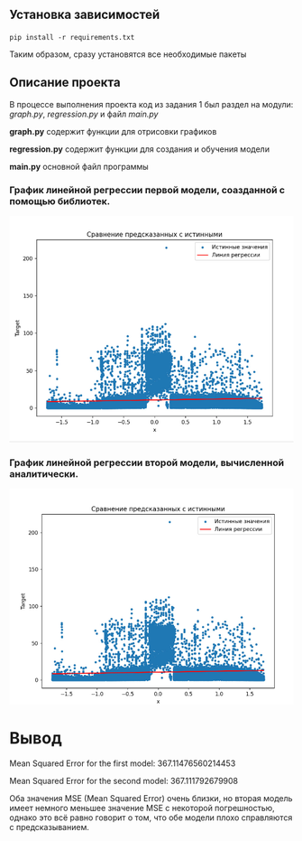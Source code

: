 ## Установка зависимостей
`pip install -r requirements.txt`

Таким образом, сразу установятся все необходимые пакеты

## Описание проекта
В процессе выполнения проекта код из задания 1 был раздел на модули: *graph.py*, *regression.py* и файл *main.py*

**graph.py** содержит функции для отрисовки графиков

**regression.py** содержит функции для создания и обучения модели

**main.py** основной файл программы

### График линейной регрессии первой модели, соазданной с помощью библиотек.
![График линейной регрессии первой модели, соазданной с помощью библиотек](https://github.com/JuliaDrama/Task2/blob/main/%D0%93%D1%80%D0%B0%D1%84%D0%B8%D0%BA%20%D0%BC%D0%BE%D0%B4%D0%B5%D0%BB%D1%8C1.jpg)

### График линейной регрессии второй модели, вычисленной аналитически.
![График линейной регрессии второй модели, вычисленной аналитически](https://github.com/JuliaDrama/Task2/blob/main/%D0%93%D1%80%D0%B0%D1%84%D0%B8%D0%BA%20%D0%BC%D0%BE%D0%B4%D0%B5%D0%BB%D1%8C%202.jpg)

# Вывод
Mean Squared Error for the first model: 367.11476560214453

Mean Squared Error for the second model: 367.111792679908

Оба значения MSE (Mean Squared Error) очень близки, но вторая модель имеет немного меньшее значение MSE с некоторой погрешностью, однако это всё равно говорит о том, что обе модели плохо справляются с предсказыванием.
